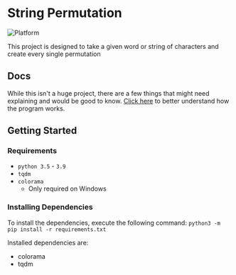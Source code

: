 # String Permutation

![Platform](https://img.shields.io/badge/platform-macOS|Linux|Windows-lightgrey)

This project is designed to take a given word or string of characters and create every single permutation

## Docs

While this isn't a huge project, there are a few things that might need explaining and would be good to know. [Click here](https://github.com/StrangeRanger/string-permutation/wiki) to better understand how the program works.

## Getting Started

### Requirements

* `python 3.5` - `3.9`
* `tqdm`
* `colorama`
  * Only required on Windows

### Installing Dependencies

To install the dependencies, execute the following command: `python3 -m pip install -r requirements.txt`

Installed dependencies are:

* colorama
* tqdm

